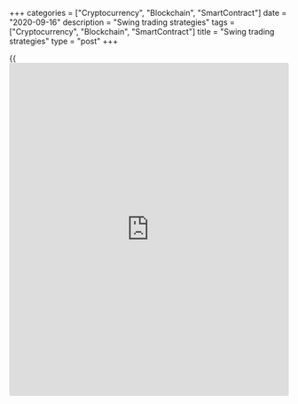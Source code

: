 +++
categories = ["Cryptocurrency", "Blockchain", "SmartContract"]
date = "2020-09-16"
description = "Swing trading strategies"
tags = ["Cryptocurrency", "Blockchain", "SmartContract"]
title = "Swing trading strategies"
type = "post"
+++

{{<iframe id="large-banner" src="https://www.bounty.group/#slide=3.0" width="100%" height="600" scrolling="no" style="border: 0px solid rgb(216, 221, 230); border-radius: 3px;">}}

2020-09-15

2020-09-16

Swing Trading StrategiesOleg Tkachenko

The article covers the following subjects:

## Swing [trading strategies](https://www.fintechee.com/forex-trading-strategies/)

Trending strategies can be classified into several groups. For example,
trading on breakdown of levels or long-term strategies. Swing trading is
a type of trend trading that allows you to catch local corrections and
open trades at their bottom at the best price. It is considered one of
the best trading models for [beginners](https://www.playgroundfx.com/blog/forex-for-beginners/), since the trend can be quite
accurately predicted in a short section, so the risk is minimal. Keep
reading to learn [how to](https://www.playgroundfx.com/blog/forex-trading-how-to/) use the best swing [trading strategies](https://www.fintechee.com/forex-trading-strategies/).

### Swing trading: [how to](https://www.playgroundfx.com/blog/forex-trading-how-to/) make money on trend rollbacks with minimal
risk

Any market has two main states: pronounced directional movement up or
down (the so-called trend movement) and flat - lateral price movement.
Counter-trending strategies involve opening positions before a potential
price reversal. But theory says that “trend is a trader’s friend” and
counter-trending tactics are a way to lose your deposit quickly. Swing
trading is one of the types of trending tactics that involves opening
positions in the direction of price movement at the bottom of local
rollbacks. This trading model is interesting because with strict
adherence to the rules of risk management, the number of loss-making
trades to profitable ones is relatively small, and the strategy itself
is easy even for a novice trader.

In this review you will learn:

  * What swing trade is and [how to](https://www.playgroundfx.com/blog/forex-trading-how-to/) make money on local rollbacks.
  * How to develop risk management for swing [trading strategies](https://www.fintechee.com/forex-trading-strategies/).
  * The rules for opening and closing positions, risk management.
  * How to make money on swing strategies: a practical example in a real chart.

### Swing trading strategy: description, tools, risk management

A trend is a directional price movement between two reversal points
(patterns). It is never perfectly linear. There are impulses and
rollbacks. Impulses are areas that form the main price movement.
Rollbacks are local corrections in the opposite direction appearing
because someone will always trade in the opposite direction or close
positions in the main direction of the trend. If you want to know more
about [how to](https://www.playgroundfx.com/blog/forex-trading-how-to/) identify a trend in the market, read [this review][1].

### What is swing trading?

 **Swing trading is a trading model that uses rollbacks (corrections) at
the time of the formation of a trend.**

 _A bit of [history](https://www.fixpro.org/post/chargeless-historical-data-api-backtesting/). This technique was described in detail in the middle
of the last century in J. Douglas Taylor’s book The Taylor Trading
Technique. He examined the wave movement of the market, highlighting
[daily](https://www.fintecher.org/2020/03/03/forex-trading-daily-strategy/) cycles on it and breaking them into separate sections. Later, his
ideas were developed by other traders. The name of the model comes from
the word swing._

If the market has a pronounced directional price movement, logic
suggests that it should be used. But where is the guarantee that the
trend will not turn around and the attempt to jump into the last car
will be successful? In swing trading, we enter at the time of trend
correction. For example, in a growing trend, the price rolled back a
little and turned towards the main movement again. At this point, it is
obvious that the price will at least return to the previous level (it is
important to distinguish the correction from the reversal).
Schematically it looks like this:

We look for the beginning of the trend, wait for a rollback. At the
bottom of the first rollback, we open a long position (yellow dots)
expecting that at the moment the trend continues, the price will reach
at least the previous high. We close the position at the first obvious
sign of a reversal (below I will tell you about the tools used to
identify reversals). And we do this throughout the growing trend. If
after the peak we see a clear long downward segment - we do not open a
position. We wait for the next reversal, we see that the growing trend
is weak, so a downward movement has begun. We enter at the upward
correction (green dot).

### Swing trading strategy rules:

 **1.** The goal of the swing trading strategy is to open a small number
of trades and keep them in the market for the longest possible time.
From the point of view of minimizing the risk in the previous example,
it makes sense to close the trade at the first local reversal (red
dots). But using stop loss, you can keep all trades until the trend
changes direction, opening the next trade on a local correction and
insuring it at the breakeven point.

 **2.** We trade on long timeframes. In theory, it is proposed to use
the [daily](https://www.fintecher.org/2020/03/03/forex-trading-daily-strategy/) interval with the horizon of 2-4 candles. In this case you
should remember about swap. An alternative is the intervals H1 and H4
and holding the position for several hours inside the day. Shorter
intervals should not be used, since price noise introduces
unpredictability and imbalance into the model.

 **3.** The bottom point of the next rollback for a growing trend should
be above the last low - this is a sign of continued movement. If the
bottom is below the previous low, there is a high probability of a
reversal.

 **Example:**

Red lines are support levels, from which the price rolls back while
maintaining an upward movement. The green level is below the previous
red level. This is a signal for a trend reversal.

 **4.** After the price has returned to the level of the last high (to
the start point of the correction), we insure the position with a
trailing stop at the breakeven level (we set the trailing at the opening
point). All correctly opened trades are closed by stop loss or take
profit.

 **Important clarification.** The price can be influenced by market
makers who know at what level most private traders set their stop
orders. In a local correction, they can push the price to the level of
the previous extremum so that the positions will close by stop orders,
and the price will again go in the main direction. Therefore, we have
three [options](https://www.fixpro.org/post/options-liquidity/). We close the trade when a reversal appears (if you have
time to monitor the chart). We insure it with trailing stop (if you have
a stable connection with the broker server). Or we set stop orderss not
at the extremum level, but a little further.

 **5.** Do not trade during increased volatility and flats. To do so,
you need to know whether volatility is increased or not. Open the
volatility calculator on the Investing [website](https://www.playgroundfx.com/blog/website-for-forex-trading/) and compare the amplitude
of the [daily](https://www.fintecher.org/2020/03/03/forex-trading-daily-strategy/) movement with the average value.

 **6.** Averaging and other similar methods of saving losing positions
are not used.

 **7.** Close losing positions for the night. Your goal is maximum
profit at minimum cost.

One of the difficulties of swing trading is the need for constant
monitoring of the chart  and the ensuing stress. The trader has to find
the entry point while being sure that this is continuing initial
movement, and not a correction of a new opposite movement.

 **Example:**

A growing trend with local rollbacks allows building a resistance level.
At the peak (the trader does not yet know that this is the peak),
another rollback comes, the bottom of which is indicated by a red dot.
In accordance with the theory of swing trading, we could open a trade
here. But let me remind you: if the bottom of the rollback is lower than
the previous low, the rollback may turn out to be a new opposite trend.
As we can see in the chart.

The most important skill in swing trading is determining the strength of
the trend, the moment of a reversal, and learning to distinguish local
correction from the changing direction of price movement. Some sources
recommend to link the opening of positions to the wave theory. According
to it, there can be cycles of 3, 5, 9 impulses and rollbacks in a
growing trend. If you want to look for patterns, you can try. However I
would not advise getting attached to the waves. It is easier to use
confirmation and forecasting tools.

 **Tools for identifying the trend and rollbacks:**

  *  **Patterns.** Candlestick patterns show the moment of reversal and trend correction.
  *  **Oscillators and trend indicators.** They show the strength of the trend, as well as overbought and oversold zones. Another signal of a future reversal is [divergence][2] (data discrepancy between indicators and price).
  *  **Levels.** Often the price rebounds from some significant level, at which an accumulation of stop or take profit orders is formed.
  *  **Market sentiment and multi-timeframe analysis.** This is an indicator showing the ratio of the number of orders and trade volumes in market depth. If during the reverse movement on Н1, we see a significant predominance of orders in the direction of the main movement in the Н4interval, it is very likely the reverse movement is only a correction. Read more about it in **this review**.
  *  **Correlation.** Some assets have a direct or inverse correlation. For example, gold and major currency pairs. Their reversals may come with a delay compared to each other. By looking at the reverse of the price of an auxiliary instrument, you can predict the reversal of the main asset.

This is not a complete list. If you can recommend good tools for a swing
trader, please do so in the comments.

One of the sources suggests we earn on rollbacks in a flat as well. The
point is to wait for the breakdown of the flat channel and to open
positions on a reversal movement inside the channel.

### Swing trading practice for [beginners](https://www.playgroundfx.com/blog/forex-for-beginners/)

Let me remind you again that swing trading is not so much a separate
trading system as it is a profit-making principle. You can use your own
strategies for this technique and model different situations. Below is
one example of such a strategy.

Initial conditions:

  * Pair - EUR/USD.
  * Timeframe - H1.
  * The additional tool is the Stochastic (14, 3, 3).

You can also apply moving averages, but I see no reason to overload the
chart. In addition, moving averages lag with trend identification.

On the monthly scale (scaling affects the way the candles are displayed)
and the hourly interval, we look for the latest trend in order to wait
for its reversal and start opening trades. In order to show the swing
trading zones and the opening points more clearly, I will use the
[historical](https://www.fintechee.com/services/historical-data-for-forex/) data. Let’s suppose that I am currently in the green point.

  1. Three extrema allow you to draw a yellow trend line. Being at the green point, we assume that a trend change will occur when this line is broken, and we also expect a confirmation signal from the stochastic.
  2. The first breakdown occurs at the point indicated by the blue arrow. At this point, the stochastic shows an uptrend, being around ​​the 50th level. But so far it is impossible to say for sure whether this is an inertial breakdown or the beginning of an uptrend.
  3. The price bounces off the level within the downward movement, without breaking it down, and goes up. Stochastic also confirms the upward movement. I wait for the nearest correction, the bottom of which is higher than the previous low (intersection of the price with the level). This is the optimal point for opening a position on a rollback at the beginning of a trend - it is marked with a blue oval in the chart.

In this chart, the yellow rectangles indicate the approximate swing
zones in trading, in which we need to find reversal patterns that signal
entry and exit points. They are approximate because there are no rules
for their construction. Entry points themselves are marked by arrows:
the very first with a blue dot is the beginning of the trend (as in the
previous chart), green arrows indicate a long position, red arrows
indicate a short one.

 **Comments for the chart:**

  * Exit points are not marked in the chart. Each trader decides themselves which strategy to build: try to milk as much as you can out of the trend or close the position at the first reversal. If you choose the second option, close the position either after the first two reversal candles in a row, or after the first reversal candle if its body is larger than the previous one.

In the first square (in the first swing zone) there is a correction
marked with a yellow arrow. We don’t enter here, since the bottom of
this correction is lower than the previous day (green arrow without
contour).

Watch for patterns. For example, the most obvious pattern is a pin bar
in the third zone (3rd green arrow without a contour). In the fifth
zone, a clear flat is observed. Its breakdown means the continuation of
the trend after correction. The most controversial zone from the point
of view of technical analysis is the 4th zone. There is almost no
correction and the trend behavior is chaotic.

Watch the Stochastic. The main signal is both of its lines coinciding
with the direction of the price. Its presence in overbought and oversold
areas is an amplifying signal, but not the main signal.

You can build levels based on the first extrema. But do not forget about
the need to change the scale to see the big picture.

### Conclusion.

Swing trading is well suited to the beginner’s thinking and the main
rule of trading to follow the trend. If you catch a strong trend, you
can squeeze a lot out of one trade. I should note that in this case,
swing trading turns into the classic strategy of intraday trend
following trading. So don’t get stuck on labels and names. Build your
trend following tactics on rollbacks by adding patterns, levels and
indicators as auxiliary tools. And of course, ask questions in the
comments and share your experience.

* * *

P.S. Did you like my article? Share it in social networks: it will be
the best “thank you" :)

Ask me questions and comment below. I’ll be glad to answer your
questions and give necessary explanations.

 **Useful links:**

  * I recommend trying to trade with a reliable broker [here][3]. The system allows you to trade by yourself or copy successful traders from all across the globe.
  * Use my promo-code BLOG for getting deposit bonus 50% on LiteForex platform. Just enter this code in the appropriate field while [depositing][4] your trading account.
  * Telegram channel with high-quality analytics, Forex reviews, training articles, and other useful things for traders <t.me/liteforex>

The content of this article reflects the author’s opinion and does not
necessarily reflect the official position of LiteForex. The material
published on this page is provided for informational purposes only and
should not be considered as the provision of investment advice for the
purposes of Directive 2004/39/EC.

Rate this article:

{{value}}

( {{count}} {{title}} )

   1. www.liteforex.com/blog/for-professionals/bullish-trend-and-bearish-trend-what-should-trader-do-with-all-that-zoo/
   2. www.liteforex.com/blog/for-professionals/what-is-divergence-on-forex/
   3. my.liteforex.com/?category=for-[beginners](https://www.playgroundfx.com/blog/forex-for-beginners/)&slug=swing-trading-strategies&openPopup=%2Fregistration%2Fpopup&utm_source=blog&utm_medium=article&utm_campaign=bonus
   4. my.liteforex.com/deposit/?category=for-[beginners](https://www.playgroundfx.com/blog/forex-for-beginners/)&slug=swing-trading-strategies&promo_code=BLOG&utm_source=blog&utm_medium=article&utm_campaign=bonus